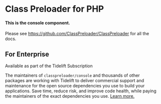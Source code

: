 Class Preloader for PHP
=======================

#### This is the console component.

Please see https://github.com/ClassPreloader/ClassPreloader for all the docs.

For Enterprise
--------------

Available as part of the Tidelift Subscription

The maintainers of `classpreloader/console` and thousands of other packages are working with Tidelift to deliver commercial support and maintenance for the open source dependencies you use to build your applications. Save time, reduce risk, and improve code health, while paying the maintainers of the exact dependencies you use. [Learn more.](https://tidelift.com/subscription/pkg/packagist-classpreloader-console?utm_source=packagist-classpreloader-console&utm_medium=referral&utm_campaign=enterprise&utm_term=repo)
